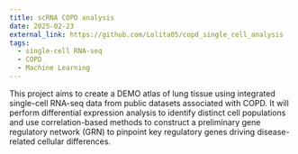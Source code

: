 ```yaml
---
title: scRNA COPD analysis
date: 2025-02-23
external_link: https://github.com/Lolita05/copd_single_cell_analysis
tags:
  - single-cell RNA-seq
  - COPD
  - Machine Learning
---
```


This project aims to create a DEMO atlas of lung tissue using integrated single-cell RNA-seq data from public datasets associated with COPD. It will perform differential expression analysis to identify distinct cell populations and use correlation-based methods to construct a preliminary gene regulatory network (GRN) to pinpoint key regulatory genes driving disease-related cellular differences.
<!--more-->
